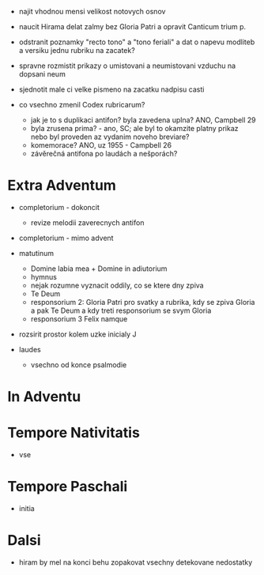 * najit vhodnou mensi velikost notovych osnov
* naucit Hirama delat zalmy bez Gloria Patri a opravit Canticum trium p.
* odstranit poznamky "recto tono" a "tono feriali" a dat o napevu modliteb a versiku jednu rubriku na zacatek?
* spravne rozmistit prikazy o umistovani a neumistovani vzduchu na dopsani neum
* sjednotit male ci velke pismeno na zacatku nadpisu casti


* co vsechno zmenil Codex rubricarum?
  * jak je to s duplikaci antifon? byla zavedena uplna? ANO, Campbell 29
  * byla zrusena prima? - ano, SC; ale byl to okamzite platny prikaz nebo byl proveden az vydanim noveho breviare?
  * komemorace? ANO, uz 1955 - Campbell 26
  * závěrečná antifona po laudách a nešporách?

# Extra Adventum

* completorium - dokoncit
  * revize melodii zaverecnych antifon
* completorium - mimo advent

* matutinum
  * Domine labia mea + Domine in adiutorium
  * hymnus
  * nejak rozumne vyznacit oddily, co se ktere dny zpiva
  * Te Deum
  * responsorium 2: Gloria Patri pro svatky a rubrika, kdy se zpiva Gloria a pak Te Deum a kdy treti responsorium se svym Gloria
  * responsorium 3 Felix namque
  
* rozsirit prostor kolem uzke inicialy J

* laudes
  * vsechno od konce psalmodie

# In Adventu

# Tempore Nativitatis

* vse

# Tempore Paschali

* initia

# Dalsi

* hiram by mel na konci behu zopakovat vsechny detekovane nedostatky
